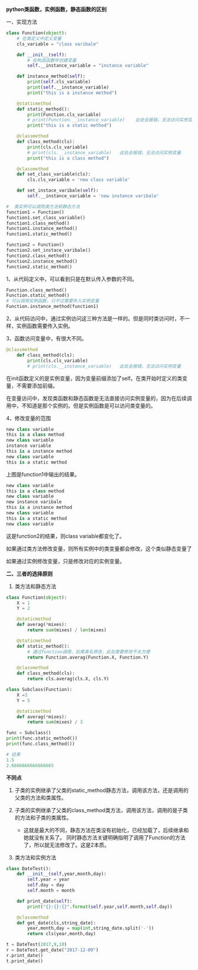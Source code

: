 **python类函数，实例函数，静态函数的区别**

一、实现方法

```python
class Function(object):
    # 在类定义中定义变量
    cls_variable = "class varibale"

    def __init__(self):
        # 在构造函数中创建变量
        self.__instance_variable = "instance variable"

    def instance_method(self):
        print(self.cls_variable)
        print(self.__instance_variable)
        print("this is a instance method")

    @staticmethod
    def static_method():
        print(Function.cls_variable)
        # print(Function.__instance_variable)    此处会报错，无法访问实例变量
        print("this is a static method")

    @classmethod
    def class_method(cls):
        print(cls.cls_variable)
        # print(cls.__instance_variable)   此处会报错，无法访问实例变量
        print("this is a class method")

    @classmethod
    def set_class_variable(cls):
        cls.cls_variable = 'new class variable'

    def set_instace_varibale(self):
        self.__instance_variable = 'new instance varibale'

#  类实例可以调用类方法和静态方法
function1 = Function()
function1.set_class_variable()
function1.class_method()
function1.instance_method()
function1.static_method()

function2 = Function()
function2.set_instace_varibale()
function2.class_method()
function2.instance_method()
function2.static_method()
```

1、从代码定义中，可以看到只是在默认传入参数的不同。

```python
Function.class_method()
Function.static_method()
# 可以调用实例函数，只不过需要传入实例变量
Function.instance_method(function1)
```

2、从代码访问中，通过实例访问这三种方法是一样的。但是同时类访问时，不一样，实例函数需要传入实例。

3、函数访问变量中，有很大不同。

```python
@classmethod
    def class_method(cls):
        print(cls.cls_variable)
        # print(cls.__instance_variable)   此处会报错，无法访问实例变量
```

在init函数定义的是实例变量，因为变量前缀添加了self。在类开始时定义的类变量，不需要添加前缀。

在变量访问中，发现类函数和静态函数是无法直接访问实例变量的，因为在后续调用中，不知道是那个实例的。但是实例函数是可以访问类变量的。

4、修改变量的范围

```python
new class variable
this is a class method
new class variable
instance variable
this is a instance method
new class variable
this is a static method
```

上图是function1中输出的结果。

```python
new class variable
this is a class method
new class variable
new instance varibale
this is a instance method
new class variable
this is a static method
new class variable
```

这是function2的结果，则class variable都变化了。

如果通过类方法修改变量，则所有实例中的类变量都会修改，这个类似静态变量了

如果通过实例修改变量，只是修改对应的实例变量。

**二、三者的选择原则**

1. 类方法和静态方法

```python
class Function(object):
    X = 1
    Y = 2

    @staticmethod
    def averag(*mixes):
        return sum(mixes) / len(mixes)

    @staticmethod
    def static_method():
        # 通过function调用，如果类名修改，此处需要修改不太方便
        return Function.averag(Function.X, Function.Y)

    @classmethod
    def class_method(cls):
        return cls.averag(cls.X, cls.Y)

class Subclass(Function):
    X =3
    Y = 5

    @staticmethod
    def averag(*mixes):
        return sum(mixes) / 3

func = Subclass()
print(func.static_method())
print(func.class_method())

# 结果
1.5
2.6666666666666665
```

**不同点**

1. 子类的实例继承了父类的static_method静态方法，调用该方法，还是调用的父类的方法和类属性。
2. 子类的实例继承了父类的class_method类方法，调用该方法，调用的是子类的方法和子类的类属性。
   - 这就是最大的不同，静态方法在类没有初始化，已经加载了，后续继承和她就没有关系了。
     同时静态方法关键明确指明了调用了Function的方法了，所以就无法修改了。这是2本质。



2. 类方法和实例方法

```python
class DateTest():
    def __init__(self,year,month,day):
        self.year = year
        self.day = day
        self.month = month

    def print_date(self):
        print("{}:{}:{}".format(self.year,self.month,self.day))

    @classmethod
    def get_date(cls,string_date):
        year,month,day = map(int,string_date.split('-'))
        return cls(year,month,day)

t = DateTest(2017,9,10)
r = DateTest.get_date("2017-12-09")
r.print_date()
t.print_date()
```



